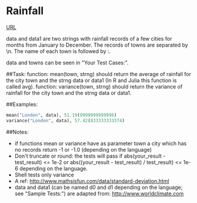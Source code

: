 # Rainfall

[URL](https://www.codewars.com/kata/56a32dd6e4f4748cc3000006)

data and data1 are two strings with rainfall records of a few cities for months from January to December. The records of towns are separated by \n. The name of each town is followed by :.

data and towns can be seen in "Your Test Cases:".

##Task:
function: mean(town, strng) should return the average of rainfall for the city town and the strng data or data1 (In R and Julia this function is called avg).
function: variance(town, strng) should return the variance of rainfall for the city town and the strng data or data1.

##Examples:
```python
mean("London", data), 51.19(9999999999996) 
variance("London", data), 57.42(833333333374)
```
##Notes:
- if functions mean or variance have as parameter town a city which has no records return -1 or -1.0 (depending on the language)
- Don't truncate or round: the tests will pass if abs(your_result - test_result) <= 1e-2 or abs((your_result - test_result) / test_result) <= 1e-6 depending on the language.
- Shell tests only variance
- A ref: http://www.mathsisfun.com/data/standard-deviation.html
- data and data1 (can be named d0 and d1 depending on the language; see "Sample Tests:") are adapted from: http://www.worldclimate.com